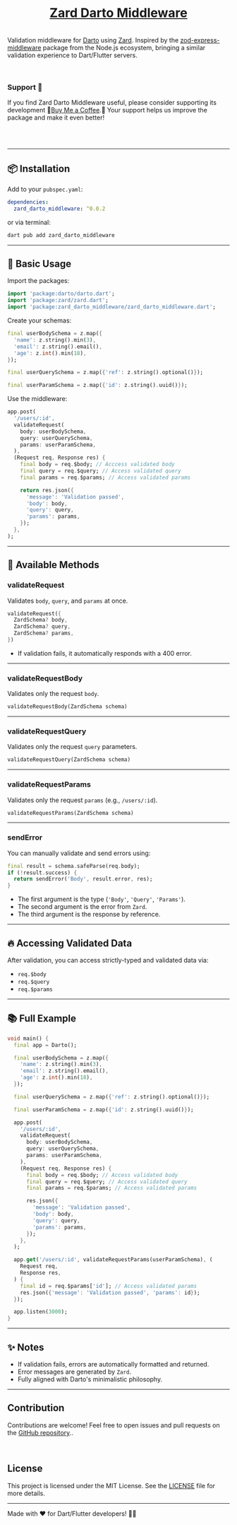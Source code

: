 <p align="center">
  <p align="center">
  <a href="https://github.com/evandersondev/zard_darto_middleware"><h1 align="center">Zard Darto Middleware</h1></a>
  <br/>
    Validation middleware for <a href="https://pub.dev/packages/darto">Darto</a> using <a href="https://pub.dev/packages/zard">Zard</a>. Inspired by the <a href="https://www.npmjs.com/package zod-express-middleware">zod-express-middleware</a> package from the Node.js ecosystem, bringing a similar validation experience to Dart/Flutter servers.
  </p>
</p>

<br/>

### Support 💖

If you find Zard Darto Middleware useful, please consider supporting its development 🌟[Buy Me a Coffee](https://buymeacoffee.com/evandersondev).🌟 Your support helps us improve the package and make it even better!

<br>
<br>

---

## 📦 Installation

Add to your `pubspec.yaml`:

```yaml
dependencies:
  zard_darto_middleware: ^0.0.2
```

or via terminal:

```bash
dart pub add zard_darto_middleware
```

---

## 🚀 Basic Usage

Import the packages:

```dart
import 'package:darto/darto.dart';
import 'package:zard/zard.dart';
import 'package:zard_darto_middleware/zard_darto_middleware.dart';
```

Create your schemas:

```dart
final userBodySchema = z.map({
  'name': z.string().min(3),
  'email': z.string().email(),
  'age': z.int().min(18),
});

final userQuerySchema = z.map({'ref': z.string().optional()});

final userParamSchema = z.map({'id': z.string().uuid()});
```

Use the middleware:

```dart
app.post(
  '/users/:id',
  validateRequest(
    body: userBodySchema,
    query: userQuerySchema,
    params: userParamSchema,
  ),
  (Request req, Response res) {
    final body = req.$body; // Acccess validated body
    final query = req.$query; // Access validated query
    final params = req.$params; // Access validated params

    return res.json({
      'message': 'Validation passed',
      'body': body,
      'query': query,
      'params': params,
    });
  },
);
```

---

## 📖 Available Methods

### validateRequest

Validates `body`, `query`, and `params` at once.

```dart
validateRequest({
  ZardSchema? body,
  ZardSchema? query,
  ZardSchema? params,
})
```

- If validation fails, it automatically responds with a 400 error.

---

### validateRequestBody

Validates only the request `body`.

```dart
validateRequestBody(ZardSchema schema)
```

---

### validateRequestQuery

Validates only the request `query` parameters.

```dart
validateRequestQuery(ZardSchema schema)
```

---

### validateRequestParams

Validates only the request `params` (e.g., `/users/:id`).

```dart
validateRequestParams(ZardSchema schema)
```

---

### sendError

You can manually validate and send errors using:

```dart
final result = schema.safeParse(req.body);
if (!result.success) {
  return sendError('Body', result.error, res);
}
```

- The first argument is the type (`'Body'`, `'Query'`, `'Params'`).
- The second argument is the error from `Zard`.
- The third argument is the response by reference.

---

## 🔥 Accessing Validated Data

After validation, you can access strictly-typed and validated data via:

- `req.$body`
- `req.$query`
- `req.$params`

---

## 📚 Full Example

```dart
void main() {
  final app = Darto();

  final userBodySchema = z.map({
    'name': z.string().min(3),
    'email': z.string().email(),
    'age': z.int().min(18),
  });

  final userQuerySchema = z.map({'ref': z.string().optional()});

  final userParamSchema = z.map({'id': z.string().uuid()});

  app.post(
    '/users/:id',
    validateRequest(
      body: userBodySchema,
      query: userQuerySchema,
      params: userParamSchema,
    ),
    (Request req, Response res) {
      final body = req.$body; // Access validated body
      final query = req.$query; // Access validated query
      final params = req.$params; // Access validated params

      res.json({
        'message': 'Validation passed',
        'body': body,
        'query': query,
        'params': params,
      });
    },
  );

  app.get('/users/:id', validateRequestParams(userParamSchema), (
    Request req,
    Response res,
  ) {
    final id = req.$params['id']; // Access validated params
    res.json({'message': 'Validation passed', 'params': id});
  });

  app.listen(3000);
}
```

---

## ✨ Notes

- If validation fails, errors are automatically formatted and returned.
- Error messages are generated by `Zard`.
- Fully aligned with Darto's minimalistic philosophy.

---

## Contribution

Contributions are welcome! Feel free to open issues and pull requests on the [GitHub repository](https://github.com/evandersondev/zard_darto_middlleware)..

<br>

## License

This project is licensed under the MIT License. See the [LICENSE](LICENSE) file for more details.

---

Made with ❤️ for Dart/Flutter developers! 🎯✨
